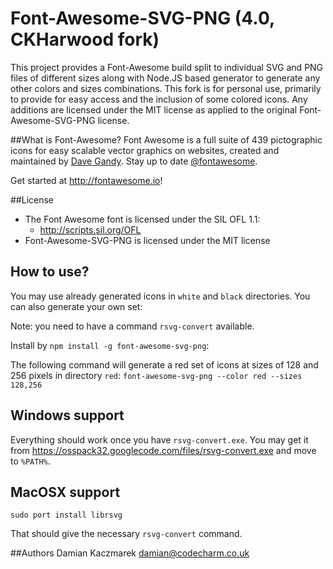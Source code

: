 Font-Awesome-SVG-PNG (4.0, CKHarwood fork)
==========================================

This project provides a Font-Awesome build split to individual SVG and PNG files of different sizes along with Node.JS based generator to generate any other colors and sizes combinations. This fork is for personal use, primarily to provide for easy access and the inclusion of some colored icons. Any additions are licensed under the MIT license as applied to the original Font-Awesome-SVG-PNG license.

##What is Font-Awesome?
Font Awesome is a full suite of 439 pictographic icons for easy scalable vector graphics on websites, created and
maintained by [Dave Gandy](http://twitter.com/davegandy). Stay up to date [@fontawesome](http://twitter.com/fontawesome).

Get started at http://fontawesome.io!

##License
- The Font Awesome font is licensed under the SIL OFL 1.1:
  - http://scripts.sil.org/OFL
- Font-Awesome-SVG-PNG is licensed under the MIT license

## How to use?
You may use already generated icons in `white` and `black` directories. You can also generate your own set:

Note: you need to have a command `rsvg-convert` available.

Install by `npm install -g font-awesome-svg-png`:

The following command will generate a red set of icons at sizes of 128 and 256 pixels in directory `red`:
`font-awesome-svg-png --color red --sizes 128,256`

## Windows support
Everything should work once you have `rsvg-convert.exe`. You may get it from https://osspack32.googlecode.com/files/rsvg-convert.exe and move to `%PATH%`.

## MacOSX support
```
sudo port install librsvg
```
That should give the necessary `rsvg-convert` command.

##Authors
  Damian Kaczmarek <damian@codecharm.co.uk>
